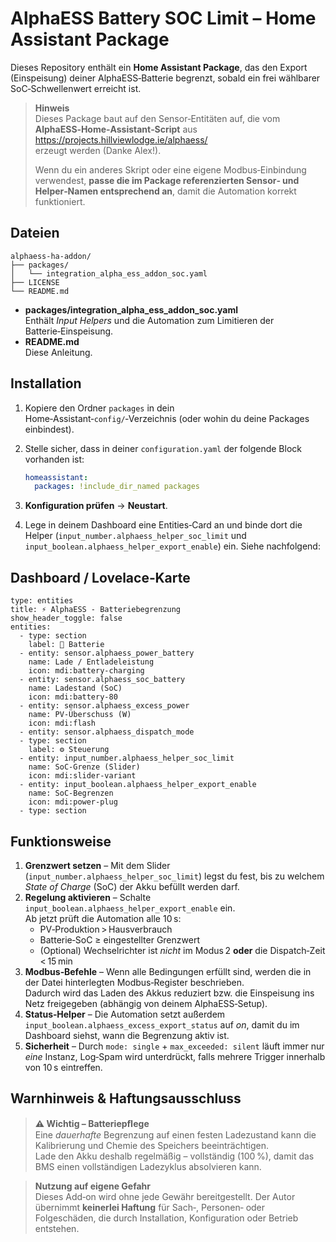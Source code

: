 # AlphaESS Battery SOC Limit – Home Assistant Package

Dieses Repository enthält ein **Home Assistant Package**, das den Export (Einspeisung)
deiner AlphaESS‑Batterie begrenzt, sobald ein frei wählbarer SoC‑Schwellenwert
erreicht ist.
> **Hinweis**  
> Dieses Package baut auf den Sensor‑Entitäten auf, die vom
> **AlphaESS‑Home‑Assistant‑Script** aus  
> <https://projects.hillviewlodge.ie/alphaess/>  
> erzeugt werden (Danke Alex!).
>
> Wenn du ein anderes Skript oder eine eigene Modbus‑Einbindung verwendest,
> **passe die im Package referenzierten Sensor‑ und Helper‑Namen entsprechend an**,
> damit die Automation korrekt funktioniert.

## Dateien

```
alphaess-ha-addon/
├── packages/
│   └── integration_alpha_ess_addon_soc.yaml
├── LICENSE
└── README.md
```

- **packages/integration_alpha_ess_addon_soc.yaml**  
  Enthält *Input Helpers* und die Automation zum Limitieren der Batterie‑Einspeisung.
- **README.md**  
  Diese Anleitung.

## Installation

1. Kopiere den Ordner `packages` in dein Home‑Assistant‑`config/`‑Verzeichnis (oder
   wohin du deine Packages einbindest).
2. Stelle sicher, dass in deiner `configuration.yaml` der folgende Block vorhanden ist:

   ```yaml
   homeassistant:
     packages: !include_dir_named packages
   ```

3. **Konfiguration prüfen** → **Neustart**.
4. Lege in deinem Dashboard eine Entities‑Card an und binde dort die Helper
   (`input_number.alphaess_helper_soc_limit` und
   `input_boolean.alphaess_helper_export_enable`) ein. Siehe nachfolgend:

## Dashboard / Lovelace‑Karte

```
type: entities
title: ⚡️ AlphaESS - Batteriebegrenzung
show_header_toggle: false
entities:
  - type: section
    label: 🔋 Batterie
  - entity: sensor.alphaess_power_battery
    name: Lade / Entlade­leistung
    icon: mdi:battery-charging
  - entity: sensor.alphaess_soc_battery
    name: Ladestand (SoC)
    icon: mdi:battery-80
  - entity: sensor.alphaess_excess_power
    name: PV-Überschuss (W)
    icon: mdi:flash
  - entity: sensor.alphaess_dispatch_mode
  - type: section
    label: ⚙️ Steuerung
  - entity: input_number.alphaess_helper_soc_limit
    name: SoC-Grenze (Slider)
    icon: mdi:slider-variant
  - entity: input_boolean.alphaess_helper_export_enable
    name: SoC-Begrenzen
    icon: mdi:power-plug
  - type: section
```


## Funktionsweise

1. **Grenzwert setzen** – Mit dem Slider (`input_number.alphaess_helper_soc_limit`) legst du fest, bis zu welchem *State of Charge* (SoC) der Akku befüllt werden darf.
2. **Regelung aktivieren** – Schalte `input_boolean.alphaess_helper_export_enable` ein.  
   Ab jetzt prüft die Automation alle&nbsp;10 s:
   - PV‑Produktion > Hausverbrauch  
   - Batterie‑SoC ≥ eingestellter Grenzwert  
   - (Optional) Wechselrichter ist *nicht* im Modus 2 **oder** die Dispatch‑Zeit < 15 min
3. **Modbus‑Befehle** – Wenn alle Bedingungen erfüllt sind, werden die in der Datei hinterlegten Modbus‑Register beschrieben.  
   Dadurch wird das Laden des Akkus reduziert bzw. die Einspeisung ins Netz freigegeben (abhängig von deinem AlphaESS‑Setup).
4. **Status‑Helper** – Die Automation setzt außerdem `input_boolean.alphaess_excess_export_status` auf *on*, damit du im Dashboard siehst, wann die Begrenzung aktiv ist.
5. **Sicherheit** – Durch `mode: single` + `max_exceeded: silent` läuft immer nur *eine* Instanz, Log‑Spam wird unterdrückt, falls mehrere Trigger innerhalb von 10 s eintreffen.

## Warnhinweis & Haftungsausschluss

> **⚠️ Wichtig – Batteriepﬂege**  
> Eine *dauerhafte* Begrenzung auf einen festen Ladezustand kann die Kalibrierung und Chemie des Speichers beeinträchtigen.  
> Lade den Akku deshalb regelmäßig – vollständig (100 %), damit das BMS einen vollständigen Ladezyklus absolvieren kann.

> **Nutzung auf eigene Gefahr**  
> Dieses Add‑on wird ohne jede Gewähr bereitgestellt. Der Autor übernimmt **keinerlei Haftung** für Sach‑, Personen‑ oder Folgeschäden, die durch Installation, Konfiguration oder Betrieb entstehen.
